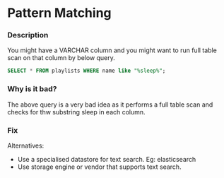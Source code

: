 # Pattern Matching

### Description

You might have a VARCHAR column and you might want to run full table scan on that column by below query.

```sql
SELECT * FROM playlists WHERE name like "%sleep%";
```

### Why is it bad?

The above query is a very bad idea as it performs a full table scan and checks for thw substring sleep in each column.

### Fix

Alternatives:

* Use a specialised datastore for text search. Eg: elasticsearch
* Use storage engine or vendor that supports text search.







